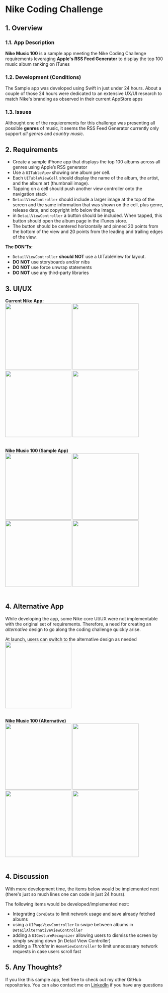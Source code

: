 # Nike Coding Challenge

## 1. Overview
### 1.1. App Description
**Nike Music 100** is a sample app meeting the Nike Coding Challenge requirements leveraging **Apple's RSS Feed Generator** to display the top 100 music album ranking on iTunes

### 1.2. Development (Conditions)
The Sample app was developed using Swift in just under 24 hours.
About a couple of those 24 hours were dedicated to an extensive UX/UI research to match Nike's branding as observed in their current AppStore apps

### 1.3. Issues
Althought one of the requierements for this challenge was presenting all possible **genres** of music, it seems the RSS Feed Generator currently only support *all genres* and *country music*. 

## 2. Requirements
- Create a sample iPhone app that displays the top 100 albums across all genres using Apple’s RSS generator
- Use a `UITableView` showing one album per cell. 
- Each `UITableViewCell` should display the name of the album, the artist, and the album art (thumbnail image). 
- Tapping on a cell should push another view controller onto the navigation stack
- `DetailViewController` should include a larger image at the top of the screen and the same information that was shown on the cell, plus genre, release date, and copyright info below the image. 
- in `DetailViewController` a button should be included. When tapped, this button should open the album page in the iTunes store.
- The button should be centered horizontally and pinned 20 points from the bottom of the view and 20 points from the leading and trailing edges of the view.

**The DON'Ts:**
- `DetailViewController` **should NOT** use a UITableView for layout.
- **DO NOT** use storyboards and/or nibs
- **DO NOT** use force unwrap statements
- **DO NOT** use any third-party libraries


## 3. UI/UX
**Current Nike App:** 
<br>
<img src="Demo/nike-app-1.png" width="210">   <img src="Demo/nike-app-2.png" width="210">   <img src="Demo/nike-app-3.png" width="210">  <img src="Demo/nike-app-4.png" width="210">
<br>
<br>

**Nike Music 100 (Sample App)**
<br>
<img src="Demo/nike-sample-1.gif" width="210">   <img src="Demo/nike-sample-2.gif" width="210">   <img src="Demo/nike-sample-3.gif" width="210">  <img src="Demo/nike-sample-4.gif" width="210">
<br>
<br>


## 4. Alternative App
While developing the app, some Nike core UI/UX were not implementable with the original set of requirements. Therefore, a need for creating an *alternative* design to go along the coding challenge quickly arise.

At launch, users can switch to the alternative design as needed
<br>
<img src="Demo/nike-alternative-1.gif" width="210">
<br>
<br>

**Nike Music 100 (Alternative)**
<br>
<img src="Demo/nike-alternative-1.gif" width="210">   <img src="Demo/nike-alternative-2.gif" width="210">   <img src="Demo/nike-alternative-3.gif" width="210">  <img src="Demo/nike-alternative-4.gif" width="210">
<br>
<br>


## 4. Discussion
With more development time, the items below would be implemented next (there's just so much lines one can code in just 24 hours).

The following items would be developed/implemented next:
- Integrating `CoreData` to limit network usage and save already fetched albums
- using a `UIPageViewController` to swipe between albums in `DetailAlternativeViewController`
- adding a `UIGestureRecognizer` allowing users to dismiss the screen by simply swiping down (in Detail View Controller)
- adding a *Throttler* in `HomeViewController` to limit unnecessary network requests in case users scroll fast


## 5. Any Thoughts?
If you like this sample app, feel free to check out my other GitHub repositories.
You can also contact me on [LinkedIn](https://www.linkedin.com/in/jonathan-sack/) if you have any questions
